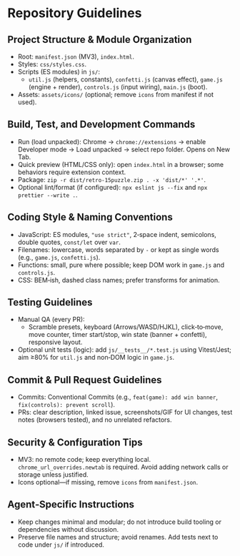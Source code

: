# Repository Guidelines

## Project Structure & Module Organization
- Root: `manifest.json` (MV3), `index.html`.
- Styles: `css/styles.css`.
- Scripts (ES modules) in `js/`:
  - `util.js` (helpers, constants), `confetti.js` (canvas effect), `game.js` (engine + render), `controls.js` (input wiring), `main.js` (boot).
- Assets: `assets/icons/` (optional; remove `icons` from manifest if not used).

## Build, Test, and Development Commands
- Run (load unpacked): Chrome → `chrome://extensions` → enable Developer mode → Load unpacked → select repo folder. Opens on New Tab.
- Quick preview (HTML/CSS only): open `index.html` in a browser; some behaviors require extension context.
- Package: `zip -r dist/retro-15puzzle.zip . -x 'dist/*' '.*'`.
- Optional lint/format (if configured): `npx eslint js --fix` and `npx prettier --write .`.

## Coding Style & Naming Conventions
- JavaScript: ES modules, `"use strict"`, 2‑space indent, semicolons, double quotes, `const/let` over `var`.
- Filenames: lowercase, words separated by `-` or kept as single words (e.g., `game.js`, `confetti.js`).
- Functions: small, pure where possible; keep DOM work in `game.js` and `controls.js`.
- CSS: BEM‑ish, dashed class names; prefer transforms for animation.

## Testing Guidelines
- Manual QA (every PR):
  - Scramble presets, keyboard (Arrows/WASD/HJKL), click‑to‑move, move counter, timer start/stop, win state (banner + confetti), responsive layout.
- Optional unit tests (logic): add `js/__tests__/*.test.js` using Vitest/Jest; aim ≥80% for `util.js` and non‑DOM logic in `game.js`.

## Commit & Pull Request Guidelines
- Commits: Conventional Commits (e.g., `feat(game): add win banner`, `fix(controls): prevent scroll`).
- PRs: clear description, linked issue, screenshots/GIF for UI changes, test notes (browsers tested), and no unrelated refactors.

## Security & Configuration Tips
- MV3: no remote code; keep everything local. `chrome_url_overrides.newtab` is required. Avoid adding network calls or storage unless justified.
- Icons optional—if missing, remove `icons` from `manifest.json`.

## Agent‑Specific Instructions
- Keep changes minimal and modular; do not introduce build tooling or dependencies without discussion.
- Preserve file names and structure; avoid renames. Add tests next to code under `js/` if introduced.

